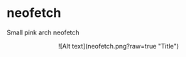 
 # neofetch
Small pink arch neofetch  
 <p align="center">
![Alt text](neofetch.png?raw=true "Title") 
</p>
